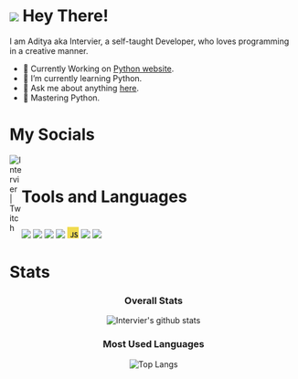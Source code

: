 # <img src="https://cdn.discordapp.com/emojis/776716850301763605.gif?v=1" width="40"> Hey There! 

I am Aditya aka Intervier, a self-taught Developer, who loves programming in a creative manner.


- 🔭 Currently Working on [Python website](https://github.com/Intervier22/Python-Blog-Website).
- 🌱 I’m currently learning Python.
- 💬 Ask me about anything [here](https://github.com/Intervier22/Intervier22/issues).
- 💪 Mastering Python.
# My Socials

<a href="https://instagram.com/mradityaraj22">
  <img align="left" alt="Intervier | Twitch" width="21px" src="https://logodownload.org/wp-content/uploads/2017/04/instagram-logo.png">
</a>
<br />

# Tools and Languages
<br />
<code><img height="20" src="https://cdn.discordapp.com/attachments/765049600817233931/781425295622012968/visual-studio-code.png"></code>
<code><img height="20" src="https://upload.wikimedia.org/wikipedia/commons/thumb/1/18/ISO_C%2B%2B_Logo.svg/120px-ISO_C%2B%2B_Logo.svg.png"></code>
<code><img height="20" src="https://upload.wikimedia.org/wikipedia/commons/1/19/C_Logo.png"></code>
<code><img height="20" src="https://cdn.discordapp.com/attachments/765049600817233931/781426103742234634/html.png"></code>
<code><img height="20" src="https://raw.githubusercontent.com/github/explore/80688e429a7d4ef2fca1e82350fe8e3517d3494d/topics/javascript/javascript.png"></code>
<code><img height="20" src="https://upload.wikimedia.org/wikipedia/commons/thumb/d/d5/CSS3_logo_and_wordmark.svg/120px-CSS3_logo_and_wordmark.svg.png"></code>
<code><img height="20" src="https://upload.wikimedia.org/wikipedia/commons/thumb/c/c3/Python-logo-notext.svg/1200px-Python-logo-notext.svg.png"></code> <br />

# Stats

<div align="center">
  
### Overall Stats
![Intervier's github stats](https://github-readme-stats.vercel.app/api?username=Intervier22&count_private=true&theme=great-gatsby)
  
  
  
### Most Used Languages
![Top Langs](https://github-readme-stats.vercel.app/api/top-langs/?username=Intervier22&theme=great-gatsby)
</div>
